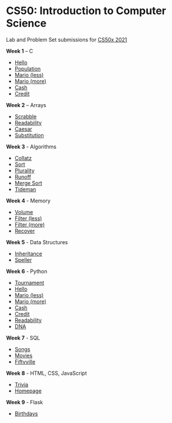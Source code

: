 # CS50: Introduction to Computer Science

Lab and Problem Set submissions for [CS50x 2021](https://cs50.harvard.edu/x/2021/)

**Week 1** – C
* [Hello](week1/lab1/hello)
* [Population](week1/lab1/population)
* [Mario (less)](week1/pset1/mario/less)
* [Mario (more)](week1/pset1/mario/more)
* [Cash](week1/pset1/cash)
* [Credit](week1/pset1/credit)

**Week 2** – Arrays
* [Scrabble](week2/lab2/scrabble)
* [Readability](week2/pset2/readability)
* [Caesar](week2/pset2/caesar)
* [Substitution](week2/pset2/substitution)

**Week 3** - Algorithms
* [Collatz](week3/other3/collatz)
* [Sort](week3/lab3/sort)
* [Plurality](week3/pset3/plurality)
* [Runoff](week3/pset3/runoff)
* [Merge Sort](week3/other3/merge)
* [Tideman](week3/pset3/tideman)

**Week 4** - Memory
* [Volume](week4/lab4/volume)
* [Filter (less)](week4/pset4/filter/less)
* [Filter (more)](week4/pset4/filter/more)
* [Recover](week4/pset4/recover)

**Week 5** - Data Structures
* [Inheritance](week5/lab5/inheritance)
* [Speller](week5/pset5/speller)

**Week 6** - Python
* [Tournament](week6/lab6/tournament)
* [Hello](week6/pset6/hello)
* [Mario (less)](week6/pset6/mario/less)
* [Mario (more)](week6/pset6/mario/more)
* [Cash](week6/pset6/cash)
* [Credit](week6/pset6/credit)
* [Readability](week6/pset6/readability)
* [DNA](week6/pset6/dna)

**Week 7** - SQL
* [Songs](week7/lab7/songs)
* [Movies](week7/pset7/movies)
* [Fiftyville](week7/pset7/fiftyville)

**Week 8** - HTML, CSS, JavaScript
* [Trivia](week8/lab8/trivia)
* [Homepage](week8/pset8/homepage)

**Week 9** - Flask
* [Birthdays](week9/lab9/birthdays)